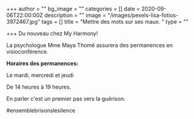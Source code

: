 +++
author = ""
bg_image = ""
categories = []
date = 2020-09-06T22:00:00Z
description = ""
image = "/images/pexels-lisa-fotios-3972467.jpg"
tags = []
title = "Mettre des mots sur ses maux. "
type = ""

+++
Du nouveau chez My Harmony!

La psychologue Mme Maya Thomé assurera des permanences en visioconférence.

**Horaires des permanences:**

Le mardi, mercredi et jeudi

De 14 heures à 19 heures.

En parler c'est un premier pas vers la guérison.

\#ensemblebrisonslesilence